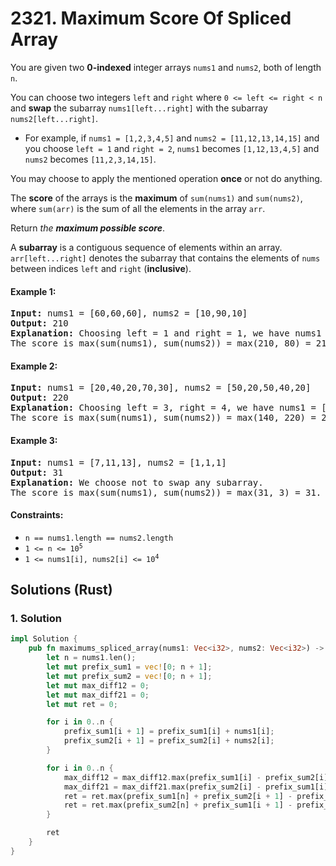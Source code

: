 # 2321. Maximum Score Of Spliced Array
You are given two **0-indexed** integer arrays `nums1` and `nums2`, both of length `n`.

You can choose two integers `left` and `right` where `0 <= left <= right < n` and **swap** the subarray `nums1[left...right]` with the subarray `nums2[left...right]`.

* For example, if `nums1 = [1,2,3,4,5]` and `nums2 = [11,12,13,14,15]` and you choose `left = 1` and `right = 2`, `nums1` becomes `[1,12,13,4,5]` and `nums2` becomes `[11,2,3,14,15]`.

You may choose to apply the mentioned operation **once** or not do anything.

The **score** of the arrays is the **maximum** of `sum(nums1)` and `sum(nums2)`, where `sum(arr)` is the sum of all the elements in the array `arr`.

Return *the **maximum possible score***.

A **subarray** is a contiguous sequence of elements within an array. `arr[left...right]` denotes the subarray that contains the elements of `nums` between indices `left` and `right` (**inclusive**).

#### Example 1:
<pre>
<strong>Input:</strong> nums1 = [60,60,60], nums2 = [10,90,10]
<strong>Output:</strong> 210
<strong>Explanation:</strong> Choosing left = 1 and right = 1, we have nums1 = [60,90,60] and nums2 = [10,60,10].
The score is max(sum(nums1), sum(nums2)) = max(210, 80) = 210.
</pre>

#### Example 2:
<pre>
<strong>Input:</strong> nums1 = [20,40,20,70,30], nums2 = [50,20,50,40,20]
<strong>Output:</strong> 220
<strong>Explanation:</strong> Choosing left = 3, right = 4, we have nums1 = [20,40,20,40,20] and nums2 = [50,20,50,70,30].
The score is max(sum(nums1), sum(nums2)) = max(140, 220) = 220.
</pre>

#### Example 3:
<pre>
<strong>Input:</strong> nums1 = [7,11,13], nums2 = [1,1,1]
<strong>Output:</strong> 31
<strong>Explanation:</strong> We choose not to swap any subarray.
The score is max(sum(nums1), sum(nums2)) = max(31, 3) = 31.
</pre>

#### Constraints:
* `n == nums1.length == nums2.length`
* <code>1 <= n <= 10<sup>5</sup></code>
* <code>1 <= nums1[i], nums2[i] <= 10<sup>4</sup></code>

## Solutions (Rust)

### 1. Solution
```Rust
impl Solution {
    pub fn maximums_spliced_array(nums1: Vec<i32>, nums2: Vec<i32>) -> i32 {
        let n = nums1.len();
        let mut prefix_sum1 = vec![0; n + 1];
        let mut prefix_sum2 = vec![0; n + 1];
        let mut max_diff12 = 0;
        let mut max_diff21 = 0;
        let mut ret = 0;

        for i in 0..n {
            prefix_sum1[i + 1] = prefix_sum1[i] + nums1[i];
            prefix_sum2[i + 1] = prefix_sum2[i] + nums2[i];
        }

        for i in 0..n {
            max_diff12 = max_diff12.max(prefix_sum1[i] - prefix_sum2[i]);
            max_diff21 = max_diff21.max(prefix_sum2[i] - prefix_sum1[i]);
            ret = ret.max(prefix_sum1[n] + prefix_sum2[i + 1] - prefix_sum1[i + 1] + max_diff12);
            ret = ret.max(prefix_sum2[n] + prefix_sum1[i + 1] - prefix_sum2[i + 1] + max_diff21);
        }

        ret
    }
}
```
